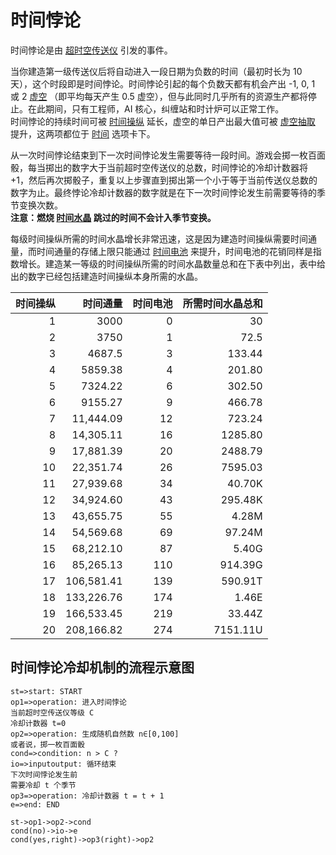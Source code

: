 # 时间悖论

时间悖论是由 [超时空传送仪](?file=001-猫咪百科/01-建筑物/09-超级建筑物#超时空传送仪) 引发的事件。

当你建造第一级传送仪后将自动进入一段日期为负数的时间（最初时长为 10 天），这个时段即是时间悖论。时间悖论引起的每个负数天都有机会产出 -1, 0, 1 或 2 [虚空](?file=003-资源大全/53-虚空) （即平均每天产生 0.5 虚空），但与此同时几乎所有的资源生产都将停止。在此期间，只有工程师，AI 核心，纠缠站和时计炉可以正常工作。   
时间悖论的持续时间可被 [时间操纵](?file=001-猫咪百科/08-时间#时间操纵) 延长，虚空的单日产出最大值可被 [虚空抽取](?file=001-猫咪百科/08-时间#虚空抽取) 提升，这两项都位于 [时间](?file=001-猫咪百科/08-时间) 选项卡下。

从一次时间悖论结束到下一次时间悖论发生需要等待一段时间。游戏会掷一枚百面骰，每当掷出的数字大于当前超时空传送仪的总数，时间悖论的冷却计数器将 +1，然后再次掷骰子，重复以上步骤直到掷出第一个小于等于当前传送仪总数的数字为止。最终悖论冷却计数器的数字就是在下一次时间悖论发生前需要等待的季节变换次数。   
**注意：燃烧 [时间水晶](?file=003-资源大全/20-时间水晶) 跳过的时间不会计入季节变换。**

每级时间操纵所需的时间水晶增长非常迅速，这是因为建造时间操纵需要时间通量，而时间通量的存储上限只能通过 [时间电池](?file=001-猫咪百科/08-时间#时间电池) 来提升，时间电池的花销同样是指数增长。建造某一等级的时间操纵所需的时间水晶数量总和在下表中列出，表中给出的数字已经包括建造时间操纵本身所需的水晶。

|时间操纵|时间通量|时间电池|所需时间水晶总和|
|--:|--:|--:|--:|
|            1|           3000|              0|          30|
|            2|           3750|              1|        72.5|
|            3|         4687.5|              3|      133.44|
|            4|        5859.38|              4|      201.80|
|            5|        7324.22|              6|      302.50|
|            6|        9155.27|              9|      466.78|
|            7|      11,444.09|             12|      723.24|
|            8|      14,305.11|             16|     1285.80|
|            9|      17,881.39|             20|     2488.79|
|           10|      22,351.74|             26|     7595.03|
|           11|      27,939.68|             34|      40.70K|
|           12|      34,924.60|             43|     295.48K|
|           13|      43,655.75|             55|       4.28M|
|           14|      54,569.68|             69|      97.24M|
|           15|      68,212.10|             87|       5.40G|
|           16|      85,265.13|            110|     914.39G|
|           17|     106,581.41|            139|     590.91T|
|           18|     133,226.76|            174|       1.46E|
|           19|     166,533.45|            219|      33.44Z|
|           20|     208,166.82|            274|    7151.11U|


## 时间悖论冷却机制的流程示意图

```flow
st=>start: START
op1=>operation: 进入时间悖论
当前超时空传送仪等级 C
冷却计数器 t=0
op2=>operation: 生成随机自然数 n∈[0,100]
或者说，掷一枚百面骰
cond=>condition: n > C ?
io=>inputoutput: 循环结束
下次时间悖论发生前
需要冷却 t 个季节
op3=>operation: 冷却计数器 t = t + 1
e=>end: END

st->op1->op2->cond
cond(no)->io->e
cond(yes,right)->op3(right)->op2
```